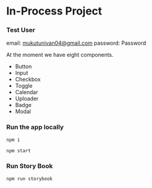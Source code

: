 # In-Process Project

### Test User
email: mukutunivan04@gmail.com
password: Password

At the moment we have eight components.
- Button
- Input
- Checkbox
- Toggle
- Calendar
- Uploader
- Badge
- Modal

### Run the app locally

```sh
npm i
```

```sh
npm start
```

### Run Story Book

```sh
npm run storybook
```
